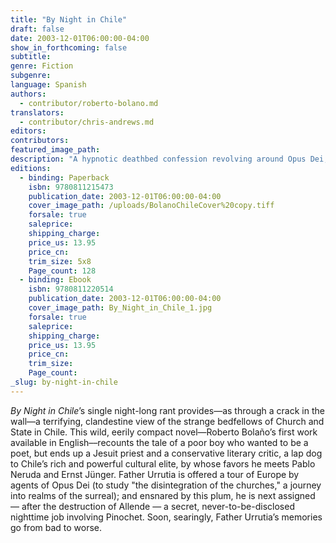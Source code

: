 ```yaml
---
title: "By Night in Chile"
draft: false
date: 2003-12-01T06:00:00-04:00
show_in_forthcoming: false
subtitle:
genre: Fiction
subgenre:
language: Spanish
authors:
  - contributor/roberto-bolano.md
translators:
  - contributor/chris-andrews.md
editors:
contributors:
featured_image_path:
description: "A hypnotic deathbed confession revolving around Opus Dei, crazed schemes, poetry, and Pinochet, _By Night in Chile_ pours out the self-justifying dark memories of Father Urrutia, a half-hearted Chilean priest. "
editions:
  - binding: Paperback
    isbn: 9780811215473
    publication_date: 2003-12-01T06:00:00-04:00
    cover_image_path: /uploads/BolanoChileCover%20copy.tiff
    forsale: true
    saleprice:
    shipping_charge:
    price_us: 13.95
    price_cn:
    trim_size: 5x8
    Page_count: 128
  - binding: Ebook
    isbn: 9780811220514
    publication_date: 2003-12-01T06:00:00-04:00
    cover_image_path: By_Night_in_Chile_1.jpg
    forsale: true
    saleprice:
    shipping_charge:
    price_us: 13.95
    price_cn:
    trim_size:
    Page_count:
_slug: by-night-in-chile
---
```


_By Night in Chile_’s single night-long rant provides—as through a crack in the wall—a terrifying, clandestine view of the strange bedfellows of Church and State in Chile. This wild, eerily compact novel—Roberto Bolaño’s first work available in English––recounts the tale of a poor boy who wanted to be a poet, but ends up a Jesuit priest and a conservative literary critic, a lap dog to Chile’s rich and powerful cultural elite, by whose favors he meets Pablo Neruda and Ernst Jünger. Father Urrutia is offered a tour of Europe by agents of Opus Dei (to study "the disintegration of the churches," a journey into realms of the surreal); and ensnared by this plum, he is next assigned — after the destruction of Allende — a secret, never-to-be-disclosed nighttime job involving Pinochet. Soon, searingly, Father Urrutia’s memories go from bad to worse.

